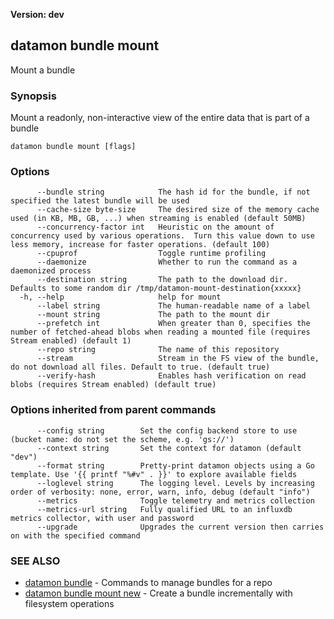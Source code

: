 **Version: dev**

## datamon bundle mount

Mount a bundle

### Synopsis

Mount a readonly, non-interactive view of the entire data that is part of a bundle

```
datamon bundle mount [flags]
```

### Options

```
      --bundle string            The hash id for the bundle, if not specified the latest bundle will be used
      --cache-size byte-size     The desired size of the memory cache used (in KB, MB, GB, ...) when streaming is enabled (default 50MB)
      --concurrency-factor int   Heuristic on the amount of concurrency used by various operations.  Turn this value down to use less memory, increase for faster operations. (default 100)
      --cpuprof                  Toggle runtime profiling
      --daemonize                Whether to run the command as a daemonized process
      --destination string       The path to the download dir. Defaults to some random dir /tmp/datamon-mount-destination{xxxxx}
  -h, --help                     help for mount
      --label string             The human-readable name of a label
      --mount string             The path to the mount dir
      --prefetch int             When greater than 0, specifies the number of fetched-ahead blobs when reading a mounted file (requires Stream enabled) (default 1)
      --repo string              The name of this repository
      --stream                   Stream in the FS view of the bundle, do not download all files. Default to true. (default true)
      --verify-hash              Enables hash verification on read blobs (requires Stream enabled) (default true)
```

### Options inherited from parent commands

```
      --config string        Set the config backend store to use (bucket name: do not set the scheme, e.g. 'gs://')
      --context string       Set the context for datamon (default "dev")
      --format string        Pretty-print datamon objects using a Go template. Use '{{ printf "%#v" . }}' to explore available fields
      --loglevel string      The logging level. Levels by increasing order of verbosity: none, error, warn, info, debug (default "info")
      --metrics              Toggle telemetry and metrics collection
      --metrics-url string   Fully qualified URL to an influxdb metrics collector, with user and password
      --upgrade              Upgrades the current version then carries on with the specified command
```

### SEE ALSO

* [datamon bundle](datamon_bundle.md)	 - Commands to manage bundles for a repo
* [datamon bundle mount new](datamon_bundle_mount_new.md)	 - Create a bundle incrementally with filesystem operations

